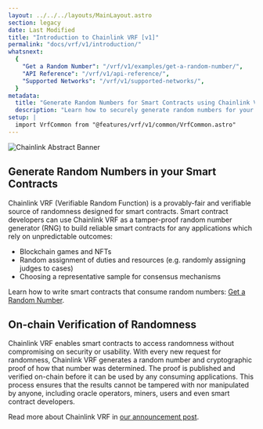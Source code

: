 ```yaml
---
layout: ../../../layouts/MainLayout.astro
section: legacy
date: Last Modified
title: "Introduction to Chainlink VRF [v1]"
permalink: "docs/vrf/v1/introduction/"
whatsnext:
  {
    "Get a Random Number": "/vrf/v1/examples/get-a-random-number/",
    "API Reference": "/vrf/v1/api-reference/",
    "Supported Networks": "/vrf/v1/supported-networks/",
  }
metadata:
  title: "Generate Random Numbers for Smart Contracts using Chainlink VRF"
  description: "Learn how to securely generate random numbers for your smart contract with Chainlink VRF (an RNG). This guide uses Solidity code examples."
setup: |
  import VrfCommon from "@features/vrf/v1/common/VrfCommon.astro"
---
```


![Chainlink Abstract Banner](/files/a4c6c80-85d09b6-19facd8-banner.png)

<VrfCommon />

## Generate Random Numbers in your Smart Contracts

Chainlink VRF (Verifiable Random Function) is a provably-fair and verifiable source of randomness designed for smart contracts. Smart contract developers can use Chainlink VRF as a tamper-proof random number generator (RNG) to build reliable smart contracts for any applications which rely on unpredictable outcomes:

- Blockchain games and NFTs
- Random assignment of duties and resources (e.g. randomly assigning judges to cases)
- Choosing a representative sample for consensus mechanisms

Learn how to write smart contracts that consume random numbers: [Get a Random Number](/vrf/v1/examples/get-a-random-number/).

## On-chain Verification of Randomness

Chainlink VRF enables smart contracts to access randomness without compromising on security or usability. With every new request for randomness, Chainlink VRF generates a random number and cryptographic proof of how that number was determined. The proof is published and verified on-chain before it can be used by any consuming applications. This process ensures that the results cannot be tampered with nor manipulated by anyone, including oracle operators, miners, users and even smart contract developers.

Read more about Chainlink VRF in [our announcement post](https://blog.chain.link/verifiable-random-functions-vrf-random-number-generation-rng-feature/).
